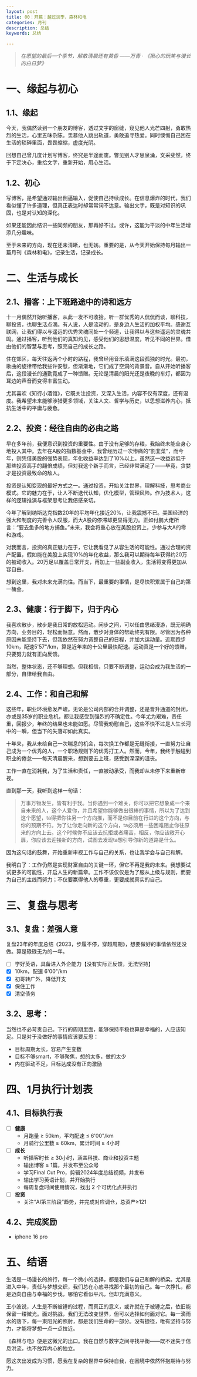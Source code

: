 ```yaml
---
layout: post
title: 00：开篇：越过淡季，森林和电
categories: 月刊
description: 总结
keywords: 总结

---
```


> *在愿望的最后一个季节，解散清晨还有黄昏 ——万青 · 《揪心的玩笑与漫长的白日梦》*

# 一、缘起与初心

## 1.1、缘起

今天，我偶然读到一个朋友的博客，透过文字的窗缝，窥见他人光芒四射，勇敢热烈的生活，心里五味杂陈。羡慕他人跳出轨道，勇敢追寻热爱。同时懊悔自己困在生活的琐碎里面，畏畏缩缩，虚度光阴。

回想自己曾几度计划写博客，终究是半途而废。瞥见别人才思泉涌，文采斐然，终于下定决心，重拾文字，重新开始，用心生活。

## 1.2、初心

写博客，是希望通过输出倒逼输入，促使自己持续成长。在信息爆炸的时代，我们看似懂了许多道理，但真正表达时却常常词不达意。输出文字，既是对知识的巩固，也是对认知的深化。

如果还能因此结识一些同频的朋友，那再好不过。或许，这能为平淡的中年生活增添几分趣味。

至于未来的方向，现在还未清晰，也无妨。重要的是，从今天开始保持每月输出一篇月刊《森林和电》，记录生活，记录成长。

# 二、生活与成长

## 2.1、播客：上下班路途中的诗和远方

十一月偶然开始听播客，从此一发不可收拾。听一群优秀的人侃侃而谈，聊科技，聊投资，也聊生活点滴。有人说，人是流动的，是身边人生活的加权平均。感谢互联网，让我们得以与遥远的优秀灵魂同处一个频道，让我得以与这些遥远的灵魂共鸣。通过播客，听到他们的真知灼见，感受他们的思想温度，听见不同的世界。借由他们的智慧与思考，照亮自己的成长之路。

住在郊区，每天往返两个小时的路程，我曾经用音乐填满这段孤独的时光。最初，歌曲的旋律带给我些许安慰，但渐渐地，它们成了空洞的背景音。自从开始听播客后，这段漫长的通勤竟成了一种馈赠。无论是清晨的阳光还是夜晚的车灯，都因为耳边的声音而变得丰富生动。

尤其喜欢《知行小酒馆》，它既关注投资，又深入生活，内容不仅有深度，还有温度。我希望未来能够涉猎更多领域，关注人文、哲学与历史，以思想滋养内心，抵抗生活中的平庸与疲惫。

## 2.2、投资：经往自由的必由之路

早在多年前，我便意识到投资的重要性。由于没有足够的存粮，我始终未能全身心地投入其中。去年在A股的指数基金中，我曾经历过一次惨痛的“割韭菜”，而今年，则凭借美股的强势表现，年化收益率达到了10%以上。虽然这一收益远低于那些投资高手的翻倍成绩，但对我这个新手而言，已经非常满足了——毕竟，贪婪才是投资最致命的敌人。

投资是认知变现的最好方式之一。通过投资，开始关注世界，理解科技，思考商业模式。它的魅力在于，让人不断迭代认知，优化模型，管理风险。作为技术人，这样的逻辑推演与框架思考让我倍感亲切。

今年了解到纳斯达克指数20年的平均年化接近20%，让我震撼不已。美国经济的强大和制度的完善令人叹服，而大A股的停滞却更显得无力。正如付鹏大佬所言：“要去鱼多的地方捕鱼。”未来，我会将重心放在美股投资上，少参与大A的零和游戏。

对我而言，投资的真正魅力在于，它让我看见了从容生活的可能性。通过合理的资产配置，假如能在美股上实现10%的年化收益，那么我可以期待每年获得约20万的被动收入。20万足以覆盖日常开支，再加上一些副业收入，生活将变得更加从容自由。

想到这里，我对未来充满向往。而当下，最重要的事情，是尽快积累属于自己的第一桶金。

## 2.3、健康：行于脚下，归于内心

我喜欢散步，散步是我日常的放松运动。闲步之间，可以任由思绪漫游，既无明确方向，业务目的，轻松而惬意。然而，散步对身体的帮助终究有限。尽管因为各种原因未能坚持下去，但我依然在努力调整自己的日程，并加大运动量。近期跑步10km，配速5'57"/km，算是近年来的十公里最快配速。运动真是一个好的馈赠，只要努力就有正向反馈。

当然，整体状态，还不够理想。但我相信，只要不断调整，运动会成为我生活的一部分，自律给我自由。

## 2.4、工作：和自己和解

这些年，职业环境愈发严峻。无论是公司内部的合并调整，还是晋升通道的封闭，亦或是35岁的职业危机，都让我感受到强烈的不确定性。今年尤为艰难，责任重，回报少，年终的结果也未能如愿。尽管我劝慰自己，这些不快不过是人生长河中的一瞬，但当下的失落却如此真实。

十年来，我从未给自己一次喘息的机会，每次换工作都是无缝衔接，一直努力让自己成为一个优秀的人，一个职场规则下的优秀打工人。然而，今年，我终于触碰到职业的倦怠——每天清晨醒来，想到要去上班，感受到深深的沮丧。

工作一直在消耗我，为了生活和责任，一直被动承受，而我却从未停下来重新审视。

直到那一天，我听到这样一句话：

> 万事万物发生，皆有利于我。当你遇到一个难关，你可以把它想象成一个来自未来的人，这个人爱你，并且希望你能够做出很棒的事情，所以为了达到这个愿望，ta得把你往另一个方向推，而不是你目前在行进的这个方向，与你的预期不符。为了让你走向新的这个方向，ta必须用一些困难阻止你往原来的方向上去。这个时候你不应该去抗拒或者痛苦，相反，你应该敞开心扉，你应该去迎接新的方向，试图去发现ta想引导你新的道路是什么。

因为这句话的鼓舞，开始重新审视工作与自己的关系，也让我学会与自己和解。

我明白了：工作仍然是实现财富自由的关键一环，但它不再是我的未来。我想要试试更多的可能性，开启人生的新篇章。工作不该仅仅是为了服从上级与规则，而要为自己的主线而努力；不仅要赢得他人的尊重，更要成就真实的自己。

# 三、复盘与思考

## 3.1、复盘：差强人意

复盘23年的年度总结《2023，步履不停，穿越周期》，想要做好的事情依然还没做。算是碌碌无为的一年。

- [ ] 学好英语，具备进入外企能力【没有实际正反馈，无法坚持】
- [x] 10km，配速 6'00"/km
- [x] 初哥转广外，降低开支
- [x] 保住工作
- [x] 清空债务

## 3.2、思考：

当然也不必苛责自己。下行的周期里面，能够保持平稳也算是幸福的，人应该知足。只是对于没做好的事情应该要反思：

- 目标周期太长，容易产生变数
- 目标不够smart，不够聚焦，想的太多，做的太少
- 内在驱动不足，目标达成没有正向激励

# 四、1月执行计划表

## 4.1、目标执行表

- [ ] **健康**
  - 月跑量 ≥ 50km，平均配速 ≤ 6'00"/km
  - 月骑行公里数 ≥ 60km，累计时间 ≥ 4小时
- [ ] **成长**
  - 听播客时长 ≥ 30小时，涵盖科技、商业和投资主题
  - 输出博客 ≥ 1篇，并发布至公众号
  - 学习Final Cut Pro，剪辑2024年度总结视频，并发布
  - 输出学习英语计划，并开始执行
  - 每周复盘时间使用情况，找出 2 个可优化点并执行
- [ ] **投资**
  - 关注“AI第三阶段”趋势，并完成对应调仓，总资产≥121

## 4.2、完成奖励

- iphone 16 pro

# 五、结语

生活是一场漫长的旅行，每一个微小的选择，都是我们与自己和解的桥梁。尤其是进入中年，责任与梦想交织，我们总在心底寻找那个最初的自己。每一次挣扎，都是迈向自由与幸福的步伐，哪怕它看似平凡，但却充满意义。

王小波说，人生是不断被锤的过程，而真正的意义，或许就在于被锤之后，依旧能保留一缕微光。面对挑战，我们无法改变世界，但可以选择如何面对它。每一滴雨水的落下，每一束阳光的照射，都是我们生命的一部分。没有捷径，唯有坚持与努力，才能将梦想一点一点拉近。

《森林与电》便是这微光的出口。我在自然与数字之间寻找平衡——既不迷失于信息洪流，也不放弃内心的独立。

愿这次出发成为习惯，愿我在复杂的世界中保持自我，在困境中依然怀抱期待与努力。
